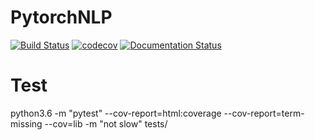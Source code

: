 # PytorchNLP

[![Build Status](https://travis-ci.org/Deepblue129/PytorchNLP.svg?branch=master)](https://travis-ci.org/Deepblue129/PytorchNLP)
[![codecov](https://codecov.io/gh/Deepblue129/PytorchNLP/branch/master/graph/badge.svg)](https://codecov.io/gh/Deepblue129/PytorchNLP) 
[![Documentation Status](https://readthedocs.org/projects/pytorchnlp/badge/?version=latest)](http://pytorchnlp.readthedocs.io/en/latest/?badge=latest)

# Test
python3.6 -m "pytest" --cov-report=html:coverage --cov-report=term-missing --cov=lib -m "not slow" tests/